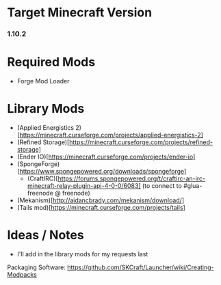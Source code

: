 # Target Minecraft Version
### 1.10.2

# Required Mods

- Forge Mod Loader

# Library Mods

 - (Applied Energistics 2)[https://minecraft.curseforge.com/projects/applied-energistics-2]
 - (Refined Storage)[https://minecraft.curseforge.com/projects/refined-storage]
 - (Ender IO)[https://minecraft.curseforge.com/projects/ender-io]
 - (SpongeForge)[https://www.spongepowered.org/downloads/spongeforge]
   - (CraftIRC)[https://forums.spongepowered.org/t/craftirc-an-irc-minecraft-relay-plugin-api-4-0-0/6083] (to connect to #glua-freenode @ freenode)
 - (Mekanism)[http://aidancbrady.com/mekanism/download/]
 - (Tails mod)[https://minecraft.curseforge.com/projects/tails]

# Ideas / Notes

 - I'll add in the library mods for my requests last

Packaging Software: https://github.com/SKCraft/Launcher/wiki/Creating-Modpacks
